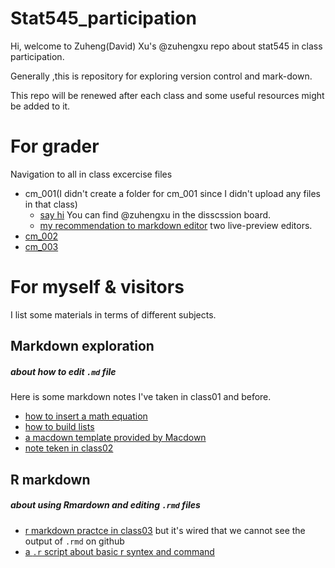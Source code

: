 # Stat545_participation

Hi, welcome to Zuheng(David) Xu's @zuhengxu repo about stat545 in class participation.

Generally ,this is repository for exploring version control and mark-down.

This repo will be renewed after each class and some useful resources might be added to it.


# For grader 
Navigation to all in class excercise files

* cm_001(I didn't create a folder for cm_001 since I didn't upload any files in that class)
  * [say hi](https://github.com/STAT545-UBC/Discussion-Internal/issues/2) You can find @zuhengxu in the disscssion board.
  * [my recommendation to markdown editor](https://github.com/STAT545-UBC/Discussion-Internal/issues/6) two live-preview editors.
* [cm_002](https://github.com/zuhengxu/STAT545_participation/tree/master/cm_002)
* [cm_003](https://github.com/zuhengxu/STAT545_participation/tree/master/cm_003)

# For myself & visitors 
I list some materials in terms of different subjects.

## Markdown exploration 
##### about how to edit `.md` file 
Here is some markdown notes I've taken in class01 and before.
* [how to insert a math equation](https://github.com/zuhengxu/STAT545_participation/blob/master/Markdown%20Math%20equations.md)
* [how to build lists](https://github.com/zuhengxu/STAT545_participation/blob/master/lists.md)
* [a macdown template provided by Macdown](https://github.com/zuhengxu/STAT545_participation/blob/master/markdown%20template.md)
* [note teken in class02](https://github.com/zuhengxu/STAT545_participation/blob/master/md%20explorer/md%20explorer.md)


## R markdown
##### about using Rmardown and editing `.rmd` files 
* [r markdown practce in class03](https://github.com/zuhengxu/STAT545_participation/blob/master/cm_003/in%20class%20excercise_sep11.Rmd) 
but it's wired that we cannot see the output of `.rmd` on github
* [a `.r` script about basic r syntex and command](https://github.com/zuhengxu/STAT545_participation/blob/master/cm_003/cm003-in%20class%20exercise-R.r)

